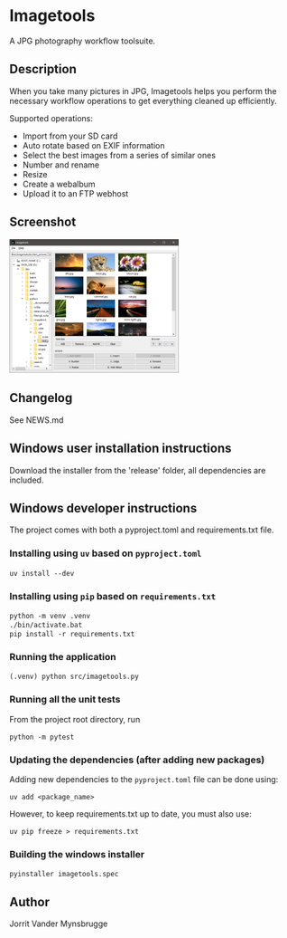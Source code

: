# Imagetools

A JPG photography workflow toolsuite.

## Description

When you take many pictures in JPG, Imagetools helps you perform the necessary workflow operations to get everything
cleaned up efficiently.

Supported operations:

* Import from your SD card
* Auto rotate based on EXIF information
* Select the best images from a series of similar ones
* Number and rename
* Resize
* Create a webalbum
* Upload it to an FTP webhost

## Screenshot

[<img src="doc/screenshots/v3.0/main_window.png" width="300"/>](doc/screenshots/v3.0/main_window.png)

## Changelog

See NEWS.md

## Windows user installation instructions

Download the installer from the 'release' folder, all dependencies are included.

## Windows developer instructions

The project comes with both a pyproject.toml and requirements.txt file.

### Installing using `uv` based on `pyproject.toml`

```commandline
uv install --dev
```

### Installing using `pip` based on `requirements.txt`

```commandline
python -m venv .venv
./bin/activate.bat
pip install -r requirements.txt
```

### Running the application

```commandline
(.venv) python src/imagetools.py 
```

### Running all the unit tests

From the project root directory, run

```commandline
python -m pytest
```

### Updating the dependencies (after adding new packages)

Adding new dependencies to the `pyproject.toml` file can be done using:

```commandline
uv add <package_name>
```

However, to keep requirements.txt up to date, you must also use:

```commandline
uv pip freeze > requirements.txt
```

### Building the windows installer

```commandline
pyinstaller imagetools.spec
```

## Author

Jorrit Vander Mynsbrugge
